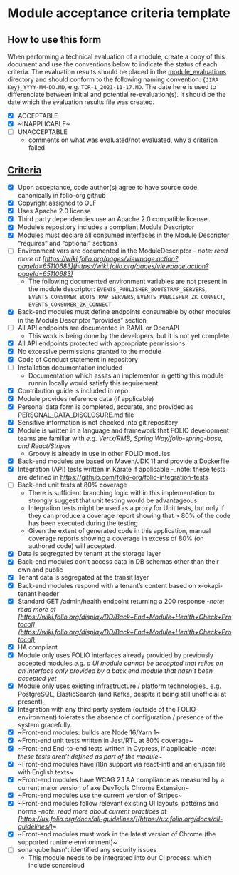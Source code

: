 # Module acceptance criteria template

## How to use this form
When performing a technical evaluation of a module, create a copy of this document and use the conventions below to indicate the status of each criteria.  The evaluation results should be placed in the [module_evaluations](https://github.com/folio-org/tech-council/tree/master/module_evaluations) directory and should conform to the following naming convention:  `{JIRA Key}_YYYY-MM-DD.MD`, e.g. `TCR-1_2021-11-17.MD`.  The date here is used to differenciate between initial and potential re-evaluation(s).  It should be the date which the evaluation results file was created.

* [x] ACCEPTABLE
* [x] ~INAPPLICABLE~
* [ ] UNACCEPTABLE
  * comments on what was evaluated/not evaluated, why a criterion failed

## [Criteria](https://github.com/folio-org/tech-council/blob/4dc5ac6d632fb880131cd214d212f973683b9ebe/MODULE_ACCEPTANCE_CRITERIA.MD)

* [X] Upon acceptance, code author(s) agree to have source code canonically in folio-org github
* [X] Copyright assigned to OLF
* [X] Uses Apache 2.0 license
* [X] Third party dependencies use an Apache 2.0 compatible license
* [X] Module’s repository includes a compliant Module Descriptor
* [X] Modules must declare all consumed interfaces in the Module Descriptor “requires” and “optional” sections
* [ ] Environment vars are documented in the ModuleDescriptor - _note: read more at [https://wiki.folio.org/pages/viewpage.action?pageId=65110683](https://wiki.folio.org/pages/viewpage.action?pageId=65110683)_
  * The following documented environment variables are not present in the module descriptor: `EVENTS_PUBLISHER_BOOTSTRAP_SERVERS`, `EVENTS_CONSUMER_BOOTSTRAP_SERVERS`, `EVENTS_PUBLISHER_ZK_CONNECT`, `EVENTS_CONSUMER_ZK_CONNECT`
* [X] Back-end modules must define endpoints consumable by other modules in the Module Descriptor “provides” section
* [ ] All API endpoints are documented in RAML or OpenAPI
  * This work is being done by the developers, but it is not yet complete.
* [X] All API endpoints protected with appropriate permissions
* [X] No excessive permissions granted to the module
* [X] Code of Conduct statement in repository
* [ ] Installation documentation included
  * Documentation which assits an implementor in getting this module runnin locally would satisfy this requirement 
* [X] Contribution guide is included in repo
* [X] Module provides reference data (if applicable)
* [X] Personal data form is completed, accurate, and provided as PERSONAL_DATA_DISCLOSURE.md file
* [X] Sensitive information is not checked into git repository
* [X] Module is written in a language and framework that FOLIO development teams are familiar with _e.g. Vertx/RMB, Spring Way/folio-spring-base, and React/Stripes_
  * Groovy is already in use in other FOLIO modules
* [X] Back-end modules are based on Maven/JDK 11 and provide a Dockerfile
* [X] Integration (API) tests written in Karate if applicable -_note: these tests are defined in https://github.com/folio-org/folio-integration-tests
* [ ] Back-end unit tests at 80% coverage
  * There is sufficient branching logic within this implementation to strongly suggest that unit testing would be advantageous
  * Integration tests might be used as a proxy for Unit tests, but only if they can produce a coverage report showing that > 80% of the code has been executed during the testing
  * Given the extent of generated code in this application, manual coverage reports showing a coverage in excess of 80% (on authored code) will accepted.
* [X] Data is segregated by tenant at the storage layer
* [X] Back-end modules don’t access data in DB schemas other than their own and public
* [X] Tenant data is segregated at the transit layer
* [X] Back-end modules respond with a tenant’s content based on x-okapi-tenant header
* [X] Standard GET /admin/health endpoint returning a 200 response -_note: read more at [https://wiki.folio.org/display/DD/Back+End+Module+Health+Check+Protocol](https://wiki.folio.org/display/DD/Back+End+Module+Health+Check+Protocol)_
* [X] HA compliant
* [X] Module only uses FOLIO interfaces already provided by previously accepted modules _e.g. a UI module cannot be accepted that relies on an interface only provided by a back end module that hasn’t been accepted yet_
* [X] Module only uses existing infrastructure / platform technologies_ e.g. PostgreSQL, ElasticSearch (and Kafka, despite it being still unofficial at present)_
* [X] Integration with any third party system (outside of the FOLIO environment) tolerates the absence of configuration / presence of the system gracefully.
* [X] ~Front-end modules: builds are Node 16/Yarn 1~
* [X] ~Front-end unit tests written in Jest/RTL at 80% coverage~
* [X] ~Front-end End-to-end tests written in Cypress, if applicable -_note: these tests aren’t defined as part of the module_~
* [X] ~Front-end modules have i18n support via react-intl and an en.json file with English texts~
* [X] ~Front-end modules have WCAG 2.1 AA compliance as measured by a current major version of axe DevTools Chrome Extension~
* [X] ~Front-end modules use the current version of Stripes~
* [X] ~Front-end modules follow relevant existing UI layouts, patterns and norms -_note: read more about current practices at [https://ux.folio.org/docs/all-guidelines/](https://ux.folio.org/docs/all-guidelines/)_~
* [X] ~Front-end modules must work in the latest version of Chrome (the supported runtime environment)~
* [ ] sonarqube hasn't identified any security issues
  * This module needs to be integrated into our CI process, which include sonarcloud
